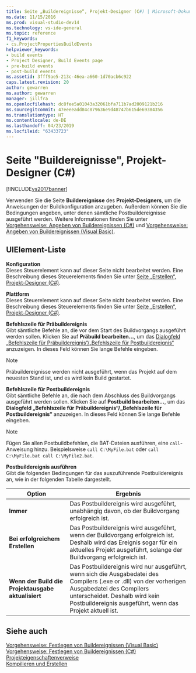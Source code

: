 ```yaml
---
title: Seite „Buildereignisse“, Projekt-Designer (C#) | Microsoft-Dokumentation
ms.date: 11/15/2016
ms.prod: visual-studio-dev14
ms.technology: vs-ide-general
ms.topic: reference
f1_keywords:
- cs.ProjectPropertiesBuildEvents
helpviewer_keywords:
- build events
- Project Designer, Build Events page
- pre-build events
- post-build events
ms.assetid: 3fff9ae5-213c-46ea-a660-1d70acb6c922
caps.latest.revision: 20
author: gewarren
ms.author: gewarren
manager: jillfra
ms.openlocfilehash: dc8fee5a01043a32061bfa711b7ad2009121b216
ms.sourcegitcommit: 47eeeeadd84c879636e9d48747b615de69384356
ms.translationtype: HT
ms.contentlocale: de-DE
ms.lasthandoff: 04/23/2019
ms.locfileid: "63433723"
---
```

# <a name="build-events-page-project-designer-c"></a>Seite "Buildereignisse", Projekt-Designer (C#)
[!INCLUDE[vs2017banner](../../includes/vs2017banner.md)]

Verwenden Sie die Seite **Buildereignisse** des **Projekt-Designers**, um die Anweisungen der Buildkonfiguration anzugeben. Außerdem können Sie die Bedingungen angeben, unter denen sämtliche Postbuildereignisse ausgeführt werden. Weitere Informationen finden Sie unter [Vorgehensweise: Angeben von Buildereignissen (C#)](../../ide/how-to-specify-build-events-csharp.md) und [Vorgehensweise: Angeben von Buildereignissen (Visual Basic)](../../ide/how-to-specify-build-events-visual-basic.md).  
  
## <a name="uielement-list"></a>UIElement-Liste  
 **Konfiguration**  
 Dieses Steuerelement kann auf dieser Seite nicht bearbeitet werden. Eine Beschreibung dieses Steuerelements finden Sie unter [Seite „Erstellen“, Projekt-Designer (C#)](../../ide/reference/build-page-project-designer-csharp.md).  
  
 **Plattform**  
 Dieses Steuerelement kann auf dieser Seite nicht bearbeitet werden. Eine Beschreibung dieses Steuerelements finden Sie unter [Seite „Erstellen“, Projekt-Designer (C#)](../../ide/reference/build-page-project-designer-csharp.md).  
  
 **Befehlszeile für Präbuildereignis**  
 Gibt sämtliche Befehle an, die vor dem Start des Buildvorgangs ausgeführt werden sollen. Klicken Sie auf **Präbuild bearbeiten...**, um das [Dialogfeld „Befehlszeile für Präbuildereignis“/„Befehlszeile für Postbuildereignis“](../../ide/reference/pre-build-event-post-build-event-command-line-dialog-box.md) anzuzeigen. In dieses Feld können Sie lange Befehle eingeben.  
  
> [!NOTE]
> Präbuildereignisse werden nicht ausgeführt, wenn das Projekt auf dem neuesten Stand ist, und es wird kein Build gestartet.  
  
 **Befehlszeile für Postbuildereignis**  
 Gibt sämtliche Befehle an, die nach dem Abschluss des Buildvorgangs ausgeführt werden sollen. Klicken Sie auf **Postbuild bearbeiten...**, um das **Dialogfeld „Befehlszeile für Präbuildereignis“/„Befehlszeile für Postbuildereignis“** anzuzeigen. In dieses Feld können Sie lange Befehle eingeben.  
  
> [!NOTE]
> Fügen Sie allen Postbuildbefehlen, die BAT-Dateien ausführen, eine `call`-Anweisung hinzu. Beispielsweise `call C:\MyFile.bat` oder `call C:\MyFile.bat call C:\MyFile2.bat`.  
  
 **Postbuildereignis ausführen**  
 Gibt die folgenden Bedingungen für das auszuführende Postbuildereignis an, wie in der folgenden Tabelle dargestellt.  
  
|Option|Ergebnis|  
|------------|------------|  
|**Immer**|Das Postbuildereignis wird ausgeführt, unabhängig davon, ob der Buildvorgang erfolgreich ist.|  
|**Bei erfolgreichem Erstellen**|Das Postbuildereignis wird ausgeführt, wenn der Buildvorgang erfolgreich ist. Deshalb wird das Ereignis sogar für ein aktuelles Projekt ausgeführt, solange der Buildvorgang erfolgreich ist.|  
|**Wenn der Build die Projektausgabe aktualisiert**|Das Postbuildereignis wird nur ausgeführt, wenn sich die Ausgabedatei des Compilers (.exe or .dll) von der vorherigen Ausgabedatei des Compilers unterscheidet. Deshalb wird kein Postbuildereignis ausgeführt, wenn das Projekt aktuell ist.|  
  
## <a name="see-also"></a>Siehe auch  
 [Vorgehensweise: Festlegen von Buildereignissen (Visual Basic)](../../ide/how-to-specify-build-events-visual-basic.md)   
 [Vorgehensweise: Festlegen von Buildereignissen (C#)](../../ide/how-to-specify-build-events-csharp.md)   
 [Projekteigenschaftenverweise](../../ide/reference/project-properties-reference.md)   
 [Kompilieren und Erstellen](../../ide/compiling-and-building-in-visual-studio.md)
